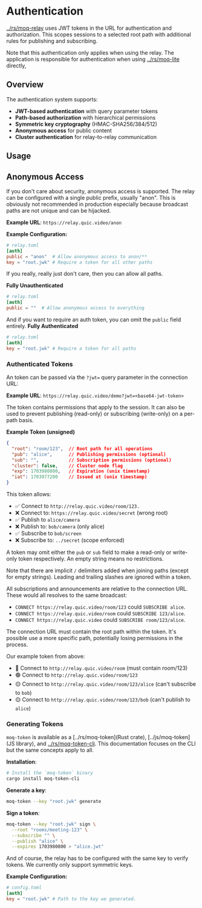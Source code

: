 # Authentication

[../rs/moq-relay](moq-relay) uses JWT tokens in the URL for authentication and authorization.
This scopes sessions to a selected root path with additional rules for publishing and subscribing.

Note that this authentication only applies when using the relay.
The application is responsible for authentication when using [../rs/moq-lite](moq-lite) directly,


## Overview

The authentication system supports:
- **JWT-based authentication** with query parameter tokens
- **Path-based authorization** with hierarchical permissions
- **Symmetric key cryptography** (HMAC-SHA256/384/512)
- **Anonymous access** for public content
- **Cluster authentication** for relay-to-relay communication

## Usage

## Anonymous Access
If you don't care about security, anonymous access is supported.
The relay can be configured with a single public prefix, usually "anon".
This is obviously not recommended in production especially because broadcast paths are not unique and can be hijacked.

**Example URL**: `https://relay.quic.video/anon`

**Example Configuration:**
```toml
# relay.toml
[auth]
public = "anon"  # Allow anonymous access to anon/**
key = "root.jwk" # Require a token for all other paths
```

If you really, really just don't care, then you can allow all paths.

**Fully Unauthenticated**
```toml
# relay.toml
[auth]
public = ""  # Allow anonymous access to everything
```

And if you want to require an auth token, you can omit the `public` field entirely.
**Fully Authenticated**
```toml
# relay.toml
[auth]
key = "root.jwk" # Require a token for all paths
```


### Authenticated Tokens
An token can be passed via the `?jwt=` query parameter in the connection URL:

**Example URL**: `https://relay.quic.video/demo?jwt=<base64-jwt-token>`

The token contains permissions that apply to the session.
It can also be used to prevent publishing (read-only) or subscribing (write-only) on a per-path basis.

**Example Token (unsigned)**
```json
{
  "root": "room/123",  // Root path for all operations
  "pub": "alice",      // Publishing permissions (optional)
  "sub": "",           // Subscription permissions (optional)
  "cluster": false,    // Cluster node flag
  "exp": 1703980800,   // Expiration (unix timestamp)
  "iat": 1703977200    // Issued at (unix timestamp)
}
```

This token allows:
- ✅ Connect to `http://relay.quic.video/room/123.`
- ❌ Connect to: `https://relay.quic.video/secret` (wrong root)
- ✅ Publish to `alice/camera`
- ❌ Publish to: `bob/camera` (only alice)
- ✅ Subscribe to `bob/screen`
- ❌ Subscribe to: `../secret` (scope enforced)

A token may omit either the `pub` or `sub` field to make a read-only or write-only token respectively.
An empty string means no restrictions.

Note that there are implicit `/` delimiters added when joining paths (except for empty strings).
Leading and trailing slashes are ignored within a token.

All subscriptions and announcements are relative to the connection URL.
These would all resolves to the same broadcast:
- `CONNECT https://relay.quic.video/room/123` could `SUBSCRIBE alice`.
- `CONNECT https://relay.quic.video/room` could `SUBSCRIBE 123/alice`.
- `CONNECT https://relay.quic.video` could `SUBSCRIBE room/123/alice`.


The connection URL must contain the root path within the token.
It's possible use a more specific path, potentially losing permissions in the process.

Our example token from above:
- 🔴 Connect to `http://relay.quic.video/room` (must contain room/123)
- 🟢 Connect to `http://relay.quic.video/room/123`
- 🟡 Connect to `http://relay.quic.video/room/123/alice` (can't subscribe to `bob`)
- 🟡 Connect to `http://relay.quic.video/room/123/bob` (can't publish to `alice`)


### Generating Tokens

`moq-token` is available as a [../rs/moq-token](Rust crate), [../js/moq-token](JS library), and [../rs/moq-token-cli](CLI).
This documentation focuses on the CLI but the same concepts apply to all.

**Installation**:
```bash
# Install the `moq-token` binary
cargo install moq-token-cli
```

**Generate a key**:
```bash
moq-token --key "root.jwk" generate
```

**Sign a token**:
```bash
moq-token --key "root.jwk" sign \
  --root "rooms/meeting-123" \
  --subscribe "" \
  --publish "alice" \
  --expires 1703980800 > "alice.jwt"
```


And of course, the relay has to be configured with the same key to verify tokens.
We currently only support symmetric keys.

**Example Configuration:**
```toml
# config.toml
[auth]
key = "root.jwk" # Path to the key we generated.
```
